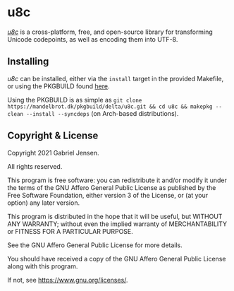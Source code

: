 # u8c

[*u8c*](https://mandelbrot.dk/delta/u8c) is a cross-platform, free, and open-source library for transforming Unicode codepoints, as well as encoding them into UTF-8.

## Installing

*u8c* can be installed, either via the `install` target in the provided Makefile, or using the PKGBUILD found [here](https://mandelbrot.dk/pkgbuild/delta/u8c).

Using the PKGBUILD is as simple as `git clone https://mandelbrot.dk/pkgbuild/delta/u8c.git && cd u8c && makepkg --clean --install --syncdeps` (on Arch-based distributions).

## Copyright & License

Copyright 2021 Gabriel Jensen.

All rights reserved.

This program is free software: you can redistribute it and/or modify it under the terms of the GNU Affero General Public License as published by the Free Software Foundation, either version 3 of the License, or (at your option) any later version.

This program is distributed in the hope that it will be useful, but WITHOUT ANY WARRANTY; without even the implied warranty of MERCHANTABILITY or FITNESS FOR A PARTICULAR PURPOSE.

See the GNU Affero General Public License for more details.

You should have received a copy of the GNU Affero General Public License along with this program.

If not, see <https://www.gnu.org/licenses/>.
